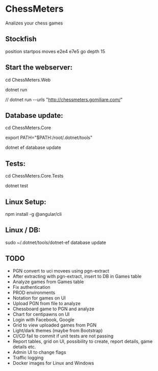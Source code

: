 # ChessMeters
Analizes your chess games

## Stockfish
position startpos moves e2e4 e7e5
go depth 15

## Start the webserver:

cd ChessMeters.Web

dotnet run

// dotnet run --urls "http://chessmeters.gomiliare.com/"

## Database update:

cd ChessMeters.Core

export PATH="$PATH:/root/.dotnet/tools"

dotnet ef database update

## Tests:

cd ChessMeters.Core.Tests

dotnet test

## Linux Setup:

npm install -g @angular/cli

## Linux / DB:

sudo ~/.dotnet/tools/dotnet-ef database update

## TODO
- PGN convert to uci movees using pgn-extract
- After extracting with pgn-extract, insert to DB in Games table
- Analyze games from Games table
- Fix authentication
- PROD environments
- Notation for games on UI
- Upload PGN from file to analyze
- Chessboard game to PGN and analyze
- Chart for centipawns on UI
- Login with Facebook, Google
- Grid to view uploaded games from PGN
- Light/dark themes (maybe from Bootstrap)
- CI/CD fail to commit if unit tests are not passing
- Report tables, grid on UI, possibility to create, report details, game details etc.
- Admin UI to change flags
- Traffic logging
- Docker images for Linux and Windows
